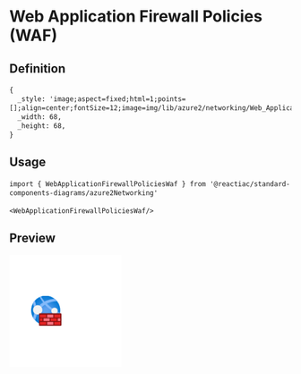 # Web Application Firewall Policies (WAF)

## Definition

```
{
  _style: 'image;aspect=fixed;html=1;points=[];align=center;fontSize=12;image=img/lib/azure2/networking/Web_Application_Firewall_Policies_WAF.svg;strokeColor=none;',
  _width: 68,
  _height: 68,
}
```

## Usage

```
import { WebApplicationFirewallPoliciesWaf } from '@reactiac/standard-components-diagrams/azure2Networking'

<WebApplicationFirewallPoliciesWaf/>
```

## Preview

<img src="./web-application-firewall-policies-waf.png" width="200"/>
